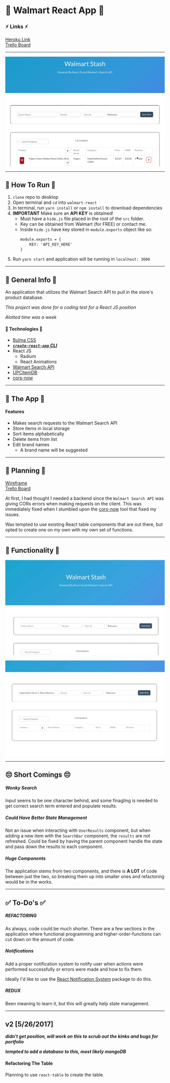 # :department_store: Walmart React App :department_store:


### :zap: Links :zap:
[Heroku Link](https://walmart-react.herokuapp.com/)  
[Trello Board](https://trello.com/b/Nzh9mvgy/walmart-react)  

***

![splash-img](./readme-imgs/walmart-stash-splash.jpg)  

***

## :running: How To Run :running:

1. `clone` repo to desktop
2. Open terminal and `cd` into `walmart-react`
3. In terminal, run `yarn install` or `npm install` to download dependencies
4. **IMPORTANT** Make sure an **API KEY** is obtained!
    - Must have a `hide.js` file placed in the root of the `src` folder.
    - Key can be obtained from Walmart (for FREE) or contact me.
    - Inside `hide.js` have key stored in `module.exports` object like so:
        ```
        module.exports = {
            KEY: 'API_KEY_HERE'
        }
        ```
5. Run `yarn start` and application will be running in `localhost: 3000`

***

## :book: General Info :book:

An application that utilizes the Walmart Search API to pull in the store's product database.

*This project was done for a coding test for a React JS position*  

*Alotted time was a week*  

#### :floppy_disk: Technologies :floppy_disk:

- [Bulma CSS](http://bulma.io/)
- [***`create-react-app` CLI***](https://github.com/facebookincubator/create-react-app)
- React JS
    - Radium
    - React Animations
- [Walmart Search API](https://developer.walmartlabs.com/docs/read/Search_API)
- [UPCitemDB](http://www.upcitemdb.com/)
- [cors-now](https://cors.now.sh/)

***

## :key: The App :key:

#### Features
- Makes search requests to the Walmart Search API
- Store items in local storage
- Sort items alphabetically
- Delete items from list
- Edit brand names
    - A brand name will be suggested

***

## :pencil: Planning :pencil:

[Wireframe](https://app.moqups.com/indieslap/ilZbWZIs43/view/page/a0d4dc3eb)  
[Trello Board](https://trello.com/b/Nzh9mvgy/walmart-react)  

At first, I had thought I needed a backend since the `Walmart Search API` was giving CORs errors when making requests on the client. This was immediately fixed when I stumbled upon the [cors-now](https://cors.now.sh/) tool that fixed my issues.  

Was tempted to use existing React table components that are out there, but opted to create one on my own with my own set of functions.  

***

## :checkered_flag: Functionality :checkered_flag:

![basic-function](./readme-imgs/walmart-search-land.gif)


![basic-function](./readme-imgs/walmart-stash-edit-delete.gif)

***

## :pensive: Short Comings :pensive:

##### Wonky Search
Input seems to be one character behind, and some finagling is needed to get correct search term entered and populate results.

##### Could Have Better State Management
Not an issue when interacting with `UserResults` component, but when adding a new item with the `SearchBar` component, the `results` are not refreshed. Could be fixed by having the parent component handle the state and pass down the results to each component.

##### Huge Components
The application stems from two components, and there is **A LOT** of code between just the two, so breaking them up into smaller ones and refactoring would be in the works.

***

## :white_check_mark: To-Do's :white_check_mark:

##### **REFACTORING**
As always, code could be much shorter. There are a few sections in the application where functional programming and higher-order-functions can cut down on the amount of code.

##### **Notifications**
Add a proper notification system to notify user when actions were performed successfully or errors were made and how to fix them.

Ideally I'd like to use the [React Notification System](https://github.com/igorprado/react-notification-system) package to do this.

##### **REDUX**
Been meaning to learn it, but this will greatly help state management.

*** 

## v2  [5/26/2017]  

***didn't get position, will work on this to scrub out the kinks and bugs for portfolio***  

***tempted to add a database to this, most likely mongoDB***  

#### Refactoring The Table  

Planning to use `react-table` to create the table. 
